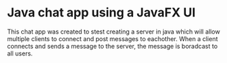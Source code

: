 # Java chat app using a JavaFX UI

This chat app was created to stest creating a server in java which will allow multiple clients to connect and post messages to eachother.  When a client connects and sends a message to the server, the message is boradcast to all users.
